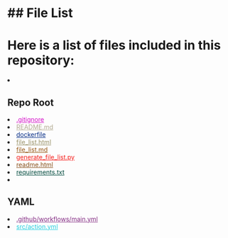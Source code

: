 <!-- FILE_LIST_START -->
# ## File List

# Here is a list of files included in this repository:

<li><h2>Repo Root</h2></li>
<li><a href="https://github.com/author/repo/blob/main/.gitignore" style="color: #d410c8;">.gitignore</a></li>
<li><a href="https://github.com/author/repo/blob/main/README.md" style="color: #b2aa91;">README.md</a></li>
<li><a href="https://github.com/author/repo/blob/main/dockerfile" style="color: #082f87;">dockerfile</a></li>
<li><a href="https://github.com/author/repo/blob/main/file_list.html" style="color: #999268;">file_list.html</a></li>
<li><a href="https://github.com/author/repo/blob/main/file_list.md" style="color: #975917;">file_list.md</a></li>
<li><a href="https://github.com/author/repo/blob/main/generate_file_list.py" style="color: #f5201d;">generate_file_list.py</a></li>
<li><a href="https://github.com/author/repo/blob/main/readme.html" style="color: #89511d;">readme.html</a></li>
<li><a href="https://github.com/author/repo/blob/main/requirements.txt" style="color: #014b3e;">requirements.txt</a></li>
<li><h2>YAML</h2></li>
<li><a href="https://github.com/author/repo/blob/main/.github/workflows/main.yml" style="color: #842c83;">.github/workflows/main.yml</a></li>
<li><a href="https://github.com/author/repo/blob/main/src/action.yml" style="color: #25cede;">src/action.yml</a></li>
</ul>
<!-- FILE_LIST_END -->